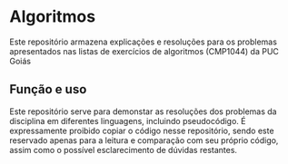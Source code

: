 # Algoritmos

Este repositório armazena explicações e resoluções para os problemas apresentados nas listas de exercícios de algoritmos (CMP1044) da PUC Goiás

## Função e uso

Este repositório serve para demonstar as resoluções dos problemas da disciplina em diferentes linguagens, incluindo pseudocódigo. É expressamente proibido copiar o código nesse repositório, sendo este reservado apenas para a leitura e comparação com seu próprio código, assim como o possível esclarecimento de dúvidas restantes.
